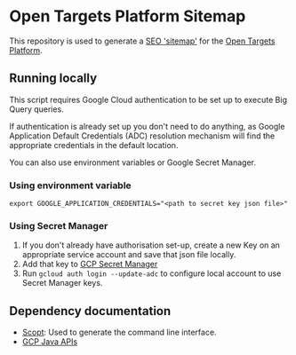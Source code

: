# Open Targets Platform Sitemap

This repository is used to generate a [SEO 'sitemap'](https://developers.google.com/search/docs/advanced/sitemaps/overview) for the [Open Targets Platform](https://beta.targetvalidation.org/). 

## Running locally 

This script requires Google Cloud authentication to be set up to execute Big Query queries. 

If authentication is already set up you don't need to do anything, as Google Application Default Credentials (ADC)
resolution mechanism will find the appropriate credentials in the default location. 

You can also use environment variables or Google Secret Manager. 

### Using environment variable

`export GOOGLE_APPLICATION_CREDENTIALS="<path to secret key json file>"`

### Using Secret Manager

1. If you don't already have authorisation set-up, create a new Key on an appropriate service
account and save that json file locally. 
2. Add that key to [GCP Secret Manager](https://cloud.google.com/secret-manager) 
3. Run `gcloud auth login --update-adc` to configure local account to use Secret Manager keys.

## Dependency documentation

- [Scopt](https://github.com/scopt/scopt): Used to generate the command line interface.
- [GCP Java APIs](https://cloud.google.com/java/docs/reference)